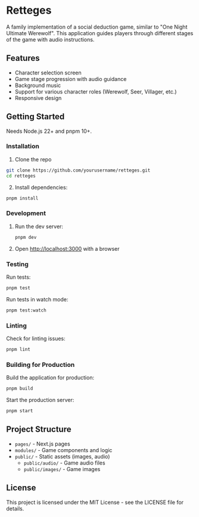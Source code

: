 # Retteges

A family implementation of a social deduction game, similar to "One Night Ultimate Werewolf". This
application guides players through different stages of the game with audio instructions.

## Features

- Character selection screen
- Game stage progression with audio guidance
- Background music
- Support for various character roles (Werewolf, Seer, Villager, etc.)
- Responsive design

## Getting Started

Needs Node.js 22+ and pnpm 10+.

### Installation

1. Clone the repo

```bash
git clone https://github.com/yourusername/retteges.git
cd retteges
```

2. Install dependencies:

```bash
pnpm install
```

### Development

1. Run the dev server:
    ```bash
    pnpm dev
    ```
2. Open [http://localhost:3000](http://localhost:3000) with a browser

### Testing

Run tests:

```bash
pnpm test
```

Run tests in watch mode:

```bash
pnpm test:watch
```

### Linting

Check for linting issues:

```bash
pnpm lint
```

### Building for Production

Build the application for production:

```bash
pnpm build
```

Start the production server:

```bash
pnpm start
```

## Project Structure

- `pages/` - Next.js pages
- `modules/` - Game components and logic
- `public/` - Static assets (images, audio)
    - `public/audio/` - Game audio files
    - `public/images/` - Game images

## License

This project is licensed under the MIT License - see the LICENSE file for details.
